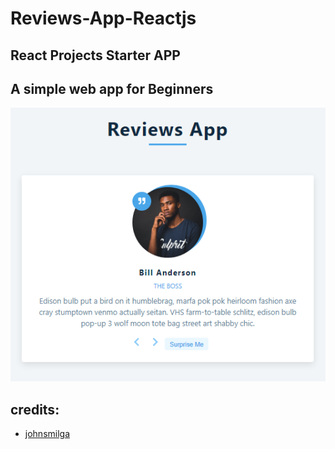 # Reviews-App-Reactjs
## React Projects Starter APP
## A simple web app for Beginners

 ![Alt Text](https://github.com/cforcross/Reviews-App-Reactjs/blob/main/reviews.PNG)

## credits:
 
* [johnsmilga](www.johnsmilga.com)
